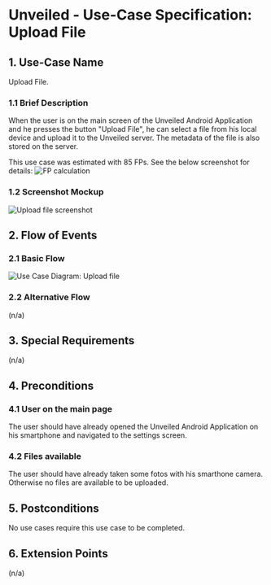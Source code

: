 # Unveiled - Use-Case Specification: Upload File

## 1. Use-Case Name
Upload File.

### 1.1 Brief Description
When the user is on the main screen of the Unveiled Android Application and he presses the button "Upload File", he can select a file from his local device and upload it to the Unveiled server. The metadata of the file is also stored on the server.

This use case was estimated with 85 FPs. See the below screenshot for details:
![][fp calculation]

### 1.2 Screenshot Mockup
![][screenshot]

## 2. Flow of Events

### 2.1 Basic Flow
![][basic flow]

### 2.2 Alternative Flow
(n/a)

## 3. Special Requirements
(n/a)

## 4. Preconditions

### 4.1 User on the main page
The user should have already opened the Unveiled Android Application on his smartphone and navigated to the settings screen.

### 4.2 Files available
The user should have already taken some fotos with his smarthone camera. Otherwise no files are available to be uploaded.


## 5. Postconditions
No use cases require this use case to be completed.

## 6. Extension Points
(n/a)

<!-- Link definitions: -->
[basic flow]: https://raw.githubusercontent.com/SAS-Systems/Unveiled-Documentation/master/Bilder/UC_Diagrams/UC_Diagram_Upload_file.png "Use Case Diagram: Upload file"
[screenshot]: https://raw.githubusercontent.com/SAS-Systems/Unveiled-Documentation/master/Bilder/Mockup_AndroidApp/Upload%20File.PNG "Upload file screenshot"
[fp calculation]: https://raw.githubusercontent.com/SAS-Systems/Unveiled-Documentation/master/Bilder/FP%20calculation/FP_upload_file.PNG "FP calculation"